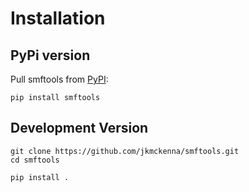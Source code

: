 # Installation

## PyPi version

Pull smftools from [PyPI](https://pypi.org/project/smftools):

```shell
pip install smftools
```

## Development Version

```shell
git clone https://github.com/jkmckenna/smftools.git
cd smftools
```

```shell
pip install .
```
